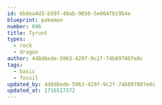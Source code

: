```yaml
---
id: 6bdea4d3-b597-49ab-9650-5e064fb19b4e
blueprint: pokemon
number: 696
title: Tyrunt
types:
  - rock
  - dragon
author: 4d8d6ede-5963-429f-9c2f-74b897007e0c
tags:
  - basic
  - fossil
updated_by: 4d8d6ede-5963-429f-9c2f-74b897007e0c
updated_at: 1716517372
---
```

